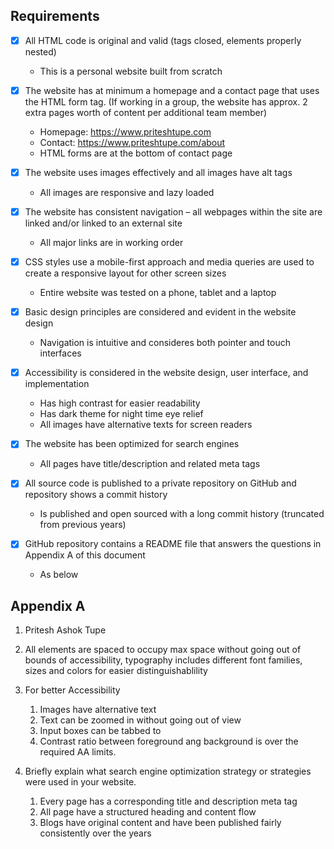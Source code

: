 ## Requirements

- [x] All HTML code is original and valid (tags closed, elements properly nested)

  - This is a personal website built from scratch

- [x] The website has at minimum a homepage and a contact page that uses the HTML form tag. (If working in a group, the website has approx. 2 extra pages worth of content per additional team member)

  - Homepage: https://www.priteshtupe.com
  - Contact: https://www.priteshtupe.com/about
  - HTML forms are at the bottom of contact page

- [x] The website uses images effectively and all images have alt tags

  - All images are responsive and lazy loaded

- [x] The website has consistent navigation – all webpages within the site are linked and/or linked to an external site

  - All major links are in working order

- [x] CSS styles use a mobile-first approach and media queries are used to create a responsive layout for other screen sizes

  - Entire website was tested on a phone, tablet and a laptop

- [x] Basic design principles are considered and evident in the website design

  - Navigation is intuitive and consideres both pointer and touch interfaces

- [x] Accessibility is considered in the website design, user interface, and implementation

  - Has high contrast for easier readability
  - Has dark theme for night time eye relief
  - All images have alternative texts for screen readers

- [x] The website has been optimized for search engines

  - All pages have title/description and related meta tags

- [x] All source code is published to a private repository on GitHub and repository shows a commit history

  - Is published and open sourced with a long commit history (truncated from previous years)

- [x] GitHub repository contains a README file that answers the questions in Appendix A of this document

  - As below

## Appendix A

1. Pritesh Ashok Tupe

1. All elements are spaced to occupy max space without going out of bounds of accessibility, typography includes different font families, sizes and colors for easier distinguishablility

1. For better Accessibility

   1. Images have alternative text
   1. Text can be zoomed in without going out of view
   1. Input boxes can be tabbed to
   1. Contrast ratio between foreground ang background is over the required AA limits.

1. Briefly explain what search engine optimization strategy or strategies were used in your website.

   1. Every page has a corresponding title and description meta tag
   1. All page have a structured heading and content flow
   1. Blogs have original content and have been published fairly consistently over the years
